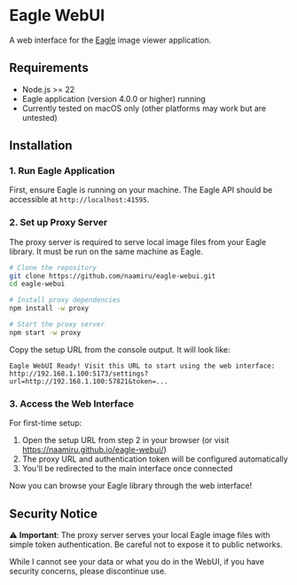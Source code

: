 # Eagle WebUI

A web interface for the [Eagle](https://eagle.cool/) image viewer application.

## Requirements

- Node.js >= 22
- Eagle application (version 4.0.0 or higher) running
- Currently tested on macOS only (other platforms may work but are untested)

## Installation

### 1. Run Eagle Application

First, ensure Eagle is running on your machine. The Eagle API should be accessible at `http://localhost:41595`.

### 2. Set up Proxy Server

The proxy server is required to serve local image files from your Eagle library. It must be run on the same machine as Eagle.

```bash
# Clone the repository
git clone https://github.com/naamiru/eagle-webui.git
cd eagle-webui

# Install proxy dependencies
npm install -w proxy

# Start the proxy server
npm start -w proxy
```

Copy the setup URL from the console output. It will look like:

```
Eagle WebUI Ready! Visit this URL to start using the web interface:
http://192.168.1.100:5173/settings?url=http://192.168.1.100:57821&token=...
```

### 3. Access the Web Interface

For first-time setup:

1. Open the setup URL from step 2 in your browser (or visit https://naamiru.github.io/eagle-webui/)
2. The proxy URL and authentication token will be configured automatically
3. You'll be redirected to the main interface once connected

Now you can browse your Eagle library through the web interface!

## Security Notice

⚠️ **Important**: The proxy server serves your local Eagle image files with simple token authentication. Be careful not to expose it to public networks.

While I cannot see your data or what you do in the WebUI, if you have security concerns, please discontinue use.
